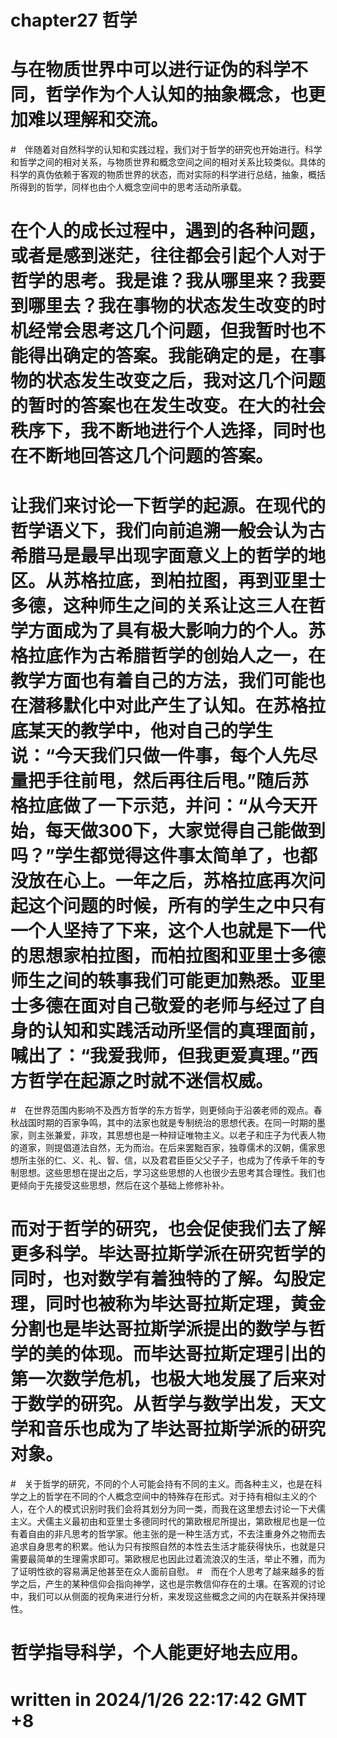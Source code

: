 # chapter27 哲学

# 与在物质世界中可以进行证伪的科学不同，哲学作为个人认知的抽象概念，也更加难以理解和交流。
#　伴随着对自然科学的认知和实践过程，我们对于哲学的研究也开始进行。科学和哲学之间的相对关系，与物质世界和概念空间之间的相对关系比较类似。具体的科学的真伪依赖于客观的物质世界的状态，而对实际的科学进行总结，抽象，概括所得到的哲学，同样也由个人概念空间中的思考活动所承载。
# 在个人的成长过程中，遇到的各种问题，或者是感到迷茫，往往都会引起个人对于哲学的思考。我是谁？我从哪里来？我要到哪里去？我在事物的状态发生改变的时机经常会思考这几个问题，但我暂时也不能得出确定的答案。我能确定的是，在事物的状态发生改变之后，我对这几个问题的暂时的答案也在发生改变。在大的社会秩序下，我不断地进行个人选择，同时也在不断地回答这几个问题的答案。
# 让我们来讨论一下哲学的起源。在现代的哲学语义下，我们向前追溯一般会认为古希腊马是最早出现字面意义上的哲学的地区。从苏格拉底，到柏拉图，再到亚里士多德，这种师生之间的关系让这三人在哲学方面成为了具有极大影响力的个人。苏格拉底作为古希腊哲学的创始人之一，在教学方面也有着自己的方法，我们可能也在潜移默化中对此产生了认知。在苏格拉底某天的教学中，他对自己的学生说：“今天我们只做一件事，每个人先尽量把手往前甩，然后再往后甩。”随后苏格拉底做了一下示范，并问：“从今天开始，每天做300下，大家觉得自己能做到吗？”学生都觉得这件事太简单了，也都没放在心上。一年之后，苏格拉底再次问起这个问题的时候，所有的学生之中只有一个人坚持了下来，这个人也就是下一代的思想家柏拉图，而柏拉图和亚里士多德师生之间的轶事我们可能更加熟悉。亚里士多德在面对自己敬爱的老师与经过了自身的认知和实践活动所坚信的真理面前，喊出了：“我爱我师，但我更爱真理。”西方哲学在起源之时就不迷信权威。
#　在世界范围内影响不及西方哲学的东方哲学，则更倾向于沿袭老师的观点。春秋战国时期的百家争鸣，其中的法家也就是专制统治的思想代表。在同一时期的墨家，则主张兼爱，非攻，其思想也是一种辩证唯物主义。以老子和庄子为代表人物的道家，则提倡道法自然，无为而治。在后来罢黜百家，独尊儒术的汉朝，儒家思想所主张的仁、义、礼、智、信，以及君君臣臣父父子子，也成为了传承千年的专制思想。这些思想在提出之后，学习这些思想的人也很少去思考其合理性。我们也更倾向于先接受这些思想，然后在这个基础上修修补补。
# 而对于哲学的研究，也会促使我们去了解更多科学。毕达哥拉斯学派在研究哲学的同时，也对数学有着独特的了解。勾股定理，同时也被称为毕达哥拉斯定理，黄金分割也是毕达哥拉斯学派提出的数学与哲学的美的体现。而毕达哥拉斯定理引出的第一次数学危机，也极大地发展了后来对于数学的研究。从哲学与数学出发，天文学和音乐也成为了毕达哥拉斯学派的研究对象。
#　关于哲学的研究，不同的个人可能会持有不同的主义。而各种主义，也是在科学之上的哲学在不同的个人概念空间中的特殊存在形式。对于持有相似主义的个人，在个人的模式识别时我们会将其划分为同一类，而我在这里想去讨论一下犬儒主义。犬儒主义最初由和亚里士多德同时代的第欧根尼所提出，第欧根尼也是一位有着自由的非凡思考的哲学家。他主张的是一种生活方式，不去注重身外之物而去追求自身思考的积累。他认为只有按照自然的本性去生活才能获得快乐，也就是只需要最简单的生理需求即可。第欧根尼也因此过着流浪汉的生活，举止不雅，而为了证明性欲的容易满足他甚至在众人面前自慰。
#　而在个人思考了越来越多的哲学之后，产生的某种信仰会指向神学，这也是宗教信仰存在的土壤。在客观的讨论中，我们可以从侧面的视角来进行分析，来发现这些概念之间的内在联系并保持理性。
# 哲学指导科学，个人能更好地去应用。

# written in 2024/1/26 22:17:42 GMT +8